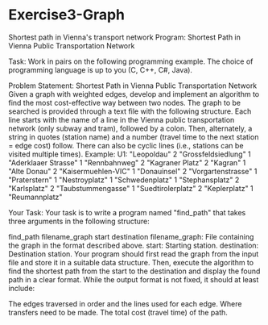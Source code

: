 # Exercise3-Graph
Shortest path in Vienna's transport network
Program: Shortest Path in Vienna Public Transportation Network

Task:
Work in pairs on the following programming example. The choice of programming language is up to you (C, C++, C#, Java).

Problem Statement: Shortest Path in Vienna Public Transportation Network
Given a graph with weighted edges, develop and implement an algorithm to find the most cost-effective way between two nodes. The graph to be searched is provided through a text file with the following structure. Each line starts with the name of a line in the Vienna public transportation network (only subway and tram), followed by a colon. Then, alternately, a string in quotes (station name) and a number (travel time to the next station = edge cost) follow. There can also be cyclic lines (i.e., stations can be visited multiple times).
Example:
U1: "Leopoldau" 2 "Grossfeldsiedlung" 1 "Aderklaaer Strasse" 1
"Rennbahnweg" 2 "Kagraner Platz" 2 "Kagran" 1 "Alte Donau" 2
"Kaisermuehlen-VIC" 1 "Donauinsel" 2 "Vorgartenstrasse" 1
"Praterstern" 1 "Nestroyplatz" 1 "Schwedenplatz" 1
"Stephansplatz" 2 "Karlsplatz" 2 "Taubstummengasse" 1
"Suedtirolerplatz" 2 "Keplerplatz" 1 "Reumannplatz"

Your Task:
Your task is to write a program named "find_path" that takes three arguments in the following structure:

find_path filename_graph start destination
filename_graph: File containing the graph in the format described above.
start: Starting station.
destination: Destination station.
Your program should first read the graph from the input file and store it in a suitable data structure. Then, execute the algorithm to find the shortest path from the start to the destination and display the found path in a clear format. While the output format is not fixed, it should at least include:

The edges traversed in order and the lines used for each edge.
Where transfers need to be made.
The total cost (travel time) of the path.
